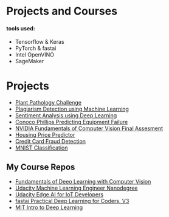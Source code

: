 

# Projects and Courses

#### tools used: 
* Tensorflow & Keras 
* PyTorch & fastai 
* Intel OpenVINO
* SageMaker

# Projects

* [Plant Pathology Challenge](https://github.com/spregler/Plant-Pathology-Capstone)
* [Plagiarism Detection using Machine Learning](https://github.com/spregler/Data-Science-Machine-Learning/tree/master/Plagiarism-Detection)
* [Sentiment Analysis using Deep Learning](https://github.com/spregler/Data-Science-Machine-Learning/tree/master/Sentiment-Analysis)
* [Conoco Phillips Predicting Equipment Failure](https://github.com/spregler/Data-Science-Machine-Learning/tree/master/Conoco%20Phillips%20Comp2019)
* [NVIDIA Fundamentals of Computer Vision Final Assesment](https://github.com/spregler/Data-Science-Machine-Learning/tree/master/NVIDIA%20Deep%20Learning%20Institute%20Image%20Classifier)
* [Housing Price Predictor](https://github.com/spregler/Data-Science-Machine-Learning/tree/master/California%20Housing%20Price%20Prediction)
* [Credit Card Fraud Detection](https://github.com/spregler/Data-Science-Machine-Learning/tree/master/Credit%20Card%20Fraud)
* [MNIST Classification](https://github.com/spregler/Data-Science-Machine-Learning/blob/master/MNIST%20Classification/MNIST.ipynb)

## My Course Repos
* [Fundamentals of Deeo Learning with Computer Vision](https://courses.nvidia.com/courses/course-v1:DLI+C-FX-01+V2/about)
* [Udacity Machine Learning Engineer Nanodegree](https://github.com/spregler/Udacity-Machine-Learning-Engineer)
* [Udacity Edge AI for IoT Developers](https://github.com/spregler/Edge-AI-for-IoT-Developers-Nanodegree)
* [fastai Practical Deep Learning for Coders, V3](https://github.com/spregler/fastai-course)
* [MIT Intro to Deep Learning](https://github.com/spregler/MIT-Intro-to-Deep-Learning)

